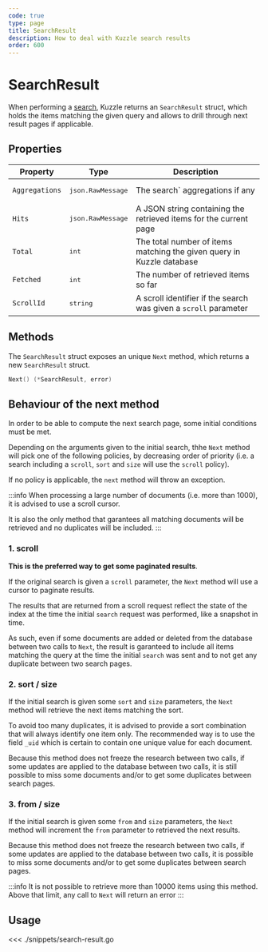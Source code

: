 ```yaml
---
code: true
type: page
title: SearchResult
description: How to deal with Kuzzle search results
order: 600
---
```


# SearchResult

When performing a [search](/sdk/go/3/controllers/document/search), Kuzzle returns an `SearchResult` struct, which holds the items matching the given query and allows to drill through next result pages if applicable.

## Properties

| Property       | Type                       | Description                                                           |
| -------------- | -------------------------- | --------------------------------------------------------------------- |
| `Aggregations` | <pre>json.RawMessage</pre> | The search` aggregations if any                                       |
| `Hits`         | <pre>json.RawMessage</pre> | A JSON string containing the retrieved items for the current page     |
| `Total`        | <pre>int</pre>             | The total number of items matching the given query in Kuzzle database |
| `Fetched`      | <pre>int</pre>             | The number of retrieved items so far                                  |
| `ScrollId`     | <pre>string</pre>          | A scroll identifier if the search was given a `scroll` parameter      |

## Methods

The `SearchResult` struct exposes an unique `Next` method, which returns a new `SearchResult` struct.

```cpp
Next() (*SearchResult, error)
```

## Behaviour of the next method

In order to be able to compute the next search page, some initial conditions must be met.

Depending on the arguments given to the initial search, thhe `Next` method will pick one of the following policies, by decreasing order of priority (i.e. a search including a `scroll`, `sort` and `size` will use the `scroll` policy).

If no policy is applicable, the `next` method will throw an exception.

:::info
When processing a large number of documents (i.e. more than 1000), it is advised to use a scroll cursor.

It is also the only method that garantees all matching documents will be retrieved and no duplicates will be included.
:::

### 1. scroll

**This is the preferred way to get some paginated results**.

If the original search is given a `scroll` parameter, the `Next` method will use a cursor to paginate results.

The results that are returned from a scroll request reflect the state of the index at the time the initial `search` request was performed, like a snapshot in time.

As such, even if some documents are added or deleted from the database between two calls to `Next`, the result is garanteed to include all items matching the query at the time the initial `search` was sent and to not get any duplicate between two search pages.

### 2. sort / size

If the initial search is given some `sort` and `size` parameters, the `Next` method will retrieve the next items matching the sort.

To avoid too many duplicates, it is advised to provide a sort combination that will always identify one item only. The recommended way is to use the field `_uid` which is certain to contain one unique value for each document.

Because this method does not freeze the research between two calls, if some updates are applied to the database between two calls, it is still possible to miss some documents and/or to get some duplicates between search pages.

### 3. from / size

If the initial search is given some `from` and `size` parameters, the `Next` method will increment the `from` parameter to retrieved the next results.

Because this method does not freeze the research between two calls, if some updates are applied to the database between two calls, it is possible to miss some documents and/or to get some duplicates between search pages.

:::info
It is not possible to retrieve more than 10000 items using this method. Above that limit, any call to `Next` will return an error
:::

## Usage

<<< ./snippets/search-result.go
